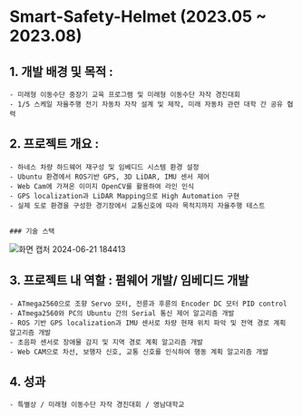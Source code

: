 # Smart-Safety-Helmet (2023.05 ~ 2023.08)

## 1. 개발 배경 및 목적 :
    - 미래형 이동수단 중장기 교육 프로그램 및 미래형 이동수단 자작 경진대회 
    - 1/5 스케일 자율주행 전기 자동차 자작 설계 및 제작, 미래 자동차 관련 대학 간 공유 협력



## 2. 프로젝트 개요 :

    - 하네스 차량 하드웨어 재구성 및 임베디드 시스템 환경 설정
    - Ubuntu 환경에서 ROS기반 GPS, 3D LiDAR, IMU 센서 제어
    - Web Cam에 가져온 이미지 OpenCV를 활용하여 라인 인식
    - GPS localization과 LiDAR Mapping으로 High Automation 구현
    - 실제 도로 환경을 구성한 경기장에서 교통신호에 따라 목적지까지 자율주행 테스트


    ### 기술 스택
![화면 캡처 2024-06-21 184413](https://github.com/Baby-Blowfish/Making-autonomous-car/assets/168509536/f8bd79f5-efbe-4925-a634-59b4a0cf7620)



## 3. 프로젝트 내 역할 : 펌웨어 개발/ 임베디드 개발

    - ATmega2560으로 조향 Servo 모터, 전륜과 후륜의 Encoder DC 모터 PID control
    - ATmega2560와 PC의 Ubuntu 간의 Serial 통신 제어 알고리즘 개발
    - ROS 기반 GPS localization과 IMU 센서로 차량 현재 위치 파악 및 전역 경로 계획 알고리즘 개발
    - 초음파 센서로 장애물 감지 및 지역 경로 계획 알고리즘 개발
    - Web CAM으로 차선, 보행자 신호, 교통 신호를 인식하여 행동 계획 알고리즘 개발



## 4. 성과
    - 특별상 / 미래형 이동수단 자작 경진대회 / 영남대학교


